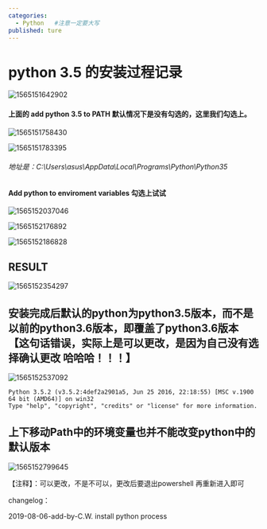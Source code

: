 ```yaml
---
categories:
  - Python   #注意一定要大写
published: ture
---
```

# python 3.5 的安装过程记录

![1565151642902](C:\Users\asus\AppData\Roaming\Typora\typora-user-images\1565151642902.png)

#### 上面的 add python 3.5 to PATH 默认情况下是没有勾选的，这里我们勾选上。

![1565151758430](C:\Users\asus\AppData\Roaming\Typora\typora-user-images\1565151758430.png)

![1565151783395](C:\Users\asus\AppData\Roaming\Typora\typora-user-images\1565151783395.png)

###### 地址是：C:\Users\asus\AppData\Local\Programs\Python\Python35

#### Add python to enviroment variables  勾选上试试

![1565152037046](C:\Users\asus\AppData\Roaming\Typora\typora-user-images\1565152037046.png)

![1565152176892](C:\Users\asus\AppData\Roaming\Typora\typora-user-images\1565152176892.png)

![1565152186828](C:\Users\asus\AppData\Roaming\Typora\typora-user-images\1565152186828.png)

## RESULT

![1565152354297](C:\Users\asus\AppData\Roaming\Typora\typora-user-images\1565152354297.png)

## 安装完成后默认的python为python3.5版本，而不是以前的python3.6版本，即覆盖了python3.6版本  【这句话错误，实际上是可以更改，是因为自己没有选择确认更改   哈哈哈！！！】

![1565152537092](C:\Users\asus\AppData\Roaming\Typora\typora-user-images\1565152537092.png)

```
Python 3.5.2 (v3.5.2:4def2a2901a5, Jun 25 2016, 22:18:55) [MSC v.1900 64 bit (AMD64)] on win32
Type "help", "copyright", "credits" or "license" for more information.
```

## 上下移动Path中的环境变量也并不能改变python中的默认版本

![1565152799645](C:\Users\asus\AppData\Roaming\Typora\typora-user-images\1565152799645.png)

【注释】：可以更改，不是不可以，更改后要退出powershell  再重新进入即可

changelog：

2019-08-06-add-by-C.W.  install python process
